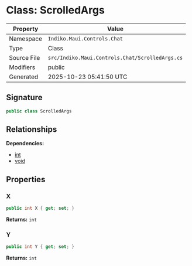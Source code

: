 # Class: ScrolledArgs

| Property | Value |
|----------|-------|
| Namespace | `Indiko.Maui.Controls.Chat` |
| Type | Class |
| Source File | `src/Indiko.Maui.Controls.Chat/ScrolledArgs.cs` |
| Modifiers | public |
| Generated | 2025-10-23 05:41:50 UTC |

## Signature

```csharp
public class ScrolledArgs
```

## Relationships

**Dependencies:**
- [int](int.md)
- [void](void.md)

## Properties

### X

```csharp
public int X { get; set; }
```

**Returns:** `int`

### Y

```csharp
public int Y { get; set; }
```

**Returns:** `int`

